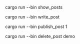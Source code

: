cargo run --bin show_posts

cargo run --bin write_post

cargo run --bin publish_post 1

cargo run --bin delete_post demo
